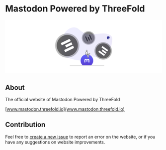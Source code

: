 # Mastodon Powered by ThreeFold

![](./content/home/reward.png)

## About

The official website of Mastodon Powered by ThreeFold

[www.mastodon.threefold.io](www.mastodon.threefold.io)

## Contribution

Feel free to [create a new issue](https://github.com/threefoldfoundation/www_mastodon/issues) to report an error on the website, or if you have any suggestions on website improvements. 
